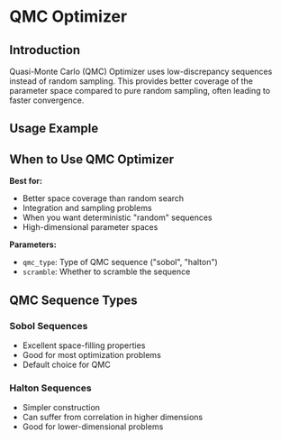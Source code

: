 # QMC Optimizer

## Introduction

Quasi-Monte Carlo (QMC) Optimizer uses low-discrepancy sequences instead of random sampling. This provides better coverage of the parameter space compared to pure random sampling, often leading to faster convergence.

## Usage Example



## When to Use QMC Optimizer

**Best for:**
- Better space coverage than random search
- Integration and sampling problems
- When you want deterministic "random" sequences
- High-dimensional parameter spaces

**Parameters:**
- `qmc_type`: Type of QMC sequence ("sobol", "halton")
- `scramble`: Whether to scramble the sequence

## QMC Sequence Types

### Sobol Sequences
- Excellent space-filling properties
- Good for most optimization problems
- Default choice for QMC

### Halton Sequences  
- Simpler construction
- Can suffer from correlation in higher dimensions
- Good for lower-dimensional problems
